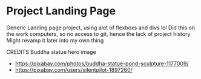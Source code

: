 # Project Landing Page

Generic Landing page project, using alot of flexboxs and divs lol
Did this on the work computers, so no access to git, hence the lack of project history
Might revamp it later into my own thing

CREDITS
Buddha statue hero image
- https://pixabay.com/photos/buddha-statue-pond-sculpture-1177009/
- https://pixabay.com/users/silentpilot-1897260/ 
